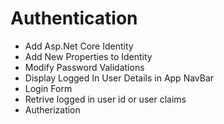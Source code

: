 # Authentication

-	Add Asp.Net Core Identity
-	Add New Properties to Identity
-	Modify Password Validations
-	Display Logged In User Details in App NavBar 
-	Login Form
-	Retrive logged in user id or user claims
-	Autherization

